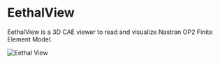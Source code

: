 # EethalView
EethalView is a 3D CAE viewer to read and visualize Nastran OP2 Finite Element Model.

![Eethal View](https://github.com/[Vigneswaran-commits]/[EethalView]/blob/[main]/Eethal_Viewer_image.jpg?raw=true)